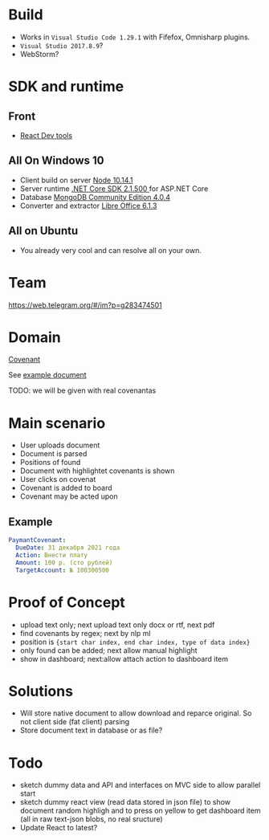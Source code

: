 


# Build

- Works in `Visual Studio Code 1.29.1` with Fifefox, Omnisharp plugins.
- `Visual Studio 2017.8.9`?
- WebStorm?

# SDK and runtime



## Front
- [React Dev tools](https://fb.me/react-devtools)
  
## All On Windows 10 
- Client build on server [Node 10.14.1](https://nodejs.org/dist/v10.14.1/node-v10.14.1-x64.msi)
- Server runtime [.NET Core SDK 2.1.500 ](https://www.microsoft.com/net/download/thank-you/dotnet-sdk-2.1.500-windows-x64-installer) for ASP.NET Core
- Database [MongoDB Community Edition 4.0.4](https://docs.mongodb.com/manual/tutorial/install-mongodb-on-windows/)
- Converter and extractor [Libre Office 6.1.3](https://www.libreoffice.org/download/download/)

## All on Ubuntu
- You already very cool and can resolve all on your own.

# Team

https://web.telegram.org/#/im?p=g283474501

# Domain

[Covenant](https://ru.wikipedia.org/wiki/%D0%9A%D0%BE%D0%B2%D0%B5%D0%BD%D0%B0%D0%BD%D1%82_(%D1%8E%D1%80%D0%B8%D1%81%D0%BF%D1%80%D1%83%D0%B4%D0%B5%D0%BD%D1%86%D0%B8%D1%8F))

See [example document](src/ClientApp/public/document/55db3a1231a04e39983063027839bf36.txt)

TODO: we will be given with real covenantas

# Main scenario

- User uploads document
- Document is parsed
- Positions of found
- Document with highlightet covenants is shown
- User clicks on covenat
- Covenant is added to board
- Covenant may be acted upon

## Example

```yaml
PaymantCovenant:
  DueDate: 31 декабря 2021 года
  Action: Внести плату
  Amount: 100 р. (сто рублей)
  TargetAccount: № 100300500
```


# Proof of Concept

- upload text only; next upload text only docx or rtf, next pdf
- find covenants by regex; next by nlp ml
- position is `{start char index, end char index, type of data index}`
- only found can be added; next allow manual highlight
- show in dashboard; next:allow attach action to dashboard item


# Solutions
- Will store native document to allow download and reparce original. So not client side (fat client) parsing
- Store document text in database or as file?

# Todo
- sketch dummy data and API and interfaces on MVC side to allow parallel start
- sketch dummy react view (read data stored in json file) to show document random highligh and to press on yellow to get dashboard item (all in raw text-json blobs, no real sructure)
- Update React to latest?